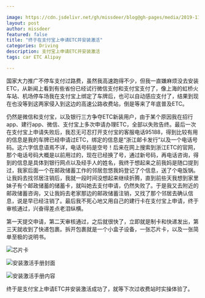 ```yaml
---

image: https://cdn.jsdelivr.net/gh/missdeer/blog@gh-pages/media/2019-11-10/etc.jpg
layout: post
author: missdeer
featured: false
title: "终于在支付宝上申请ETC并安装激活"
categories: Driving
description: 支付宝上申请ETC并安装激活
tags: car ETC Alipay

---
```


国家大力推广不停车支付过路费，虽然我高速跑得不少，但我一直嫌麻烦没去安装ETC，从新闻上看到有些省份已经试行微信支付和支付宝支付了，像上海的虹桥火车站、机场停车场我在支付宝上绑定了车牌后，也可以自动感应支付了，结果到现在也没等到这两家侵入到这边的高速公路收费站，倒是等来了年底普及ETC。

仍然是微信和支付宝，以及银行三方争夺ETC新装用户，由于某个原因我在招行app、建行app、微信、支付宝上多次申请办理ETC，全部以失败告终。最后一次在支付宝上申请失败后，我忍无可忍打开支付宝的客服电话95188，得到比较有用的信息是我的车牌已经申请过ETC，绑定的信息是“浙江邮卡发行”以及一个电话号码。这六字信息语焉不详，电话号码是空号！后来在网上搜索到浙江ETC的官网，那个电话号码大概是以前用过的，现在已经换了号，通过新号码，再电话咨询，得到的信息是具体到银行网点以及经手人的姓名，我终于想起来之前我妈是随口提到过，我家后面一个在邮政储蓄工作的邻居忽悠我妈登记了个信息，送了个电饭锅。让我妈去找邻居注销后，我就一段时间没想起来继续折腾，直到前些天我想到家里妹子有个邮政储蓄的储蓄卡，就叫她去支付申请，仍然失败了。于是我又去附近的邮政储蓄咨询，又让我妈去老家那边的邮政储蓄注销，又找了那个邻居去确认信息，说是早已经注销了。最后我不死心地又用自己的建行卡在支付宝上申请，终于审核通过，兴奋得差点老泪纵横。

第一天提交申请，第二天审核通过，之后就很快了，立即就是制卡和快递发出，第三天就收到了快递包裹。拆开包裹就是一个小盒子设备，一张芯片卡，以及一张简单至极的说明书。

![芯片卡](https://cdn.jsdelivr.net/gh/missdeer/blog@gh-pages/media/2019-11-10/etc.jpg)

![安装激活手册封面](https://cdn.jsdelivr.net/gh/missdeer/blog@gh-pages/media/2019-11-10/manual-cover.jpg "安装激活手册内容封面")

![安装激活手册内容](https://cdn.jsdelivr.net/gh/missdeer/blog@gh-pages/media/2019-11-10/manual-content.jpg "安装激活手册内容")



终于是支付宝上申请ETC并安装激活成功了，就等下次过收费站时实操体验了。